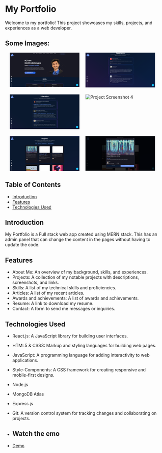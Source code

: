 # My Portfolio
Welcome to my portfolio! This project showcases my skills, projects, and experiences as a web developer.

## Some Images:
<div style="display: flex; flex-wrap: wrap; gap: 20px; justify-content: center;">
  <div style="flex: 0 0 45%; max-width: 45%;">
    <img width="100%" src="https://github.com/Paradoxrc/new_mern_portfolio/blob/main/frontend/public/Screenshot%202024-10-05%20192633.png?raw=true" alt="Project Screenshot 1"/>
  </div>
  <div style="flex: 0 0 45%; max-width: 45%;">
    <img width="100%" src="https://github.com/Paradoxrc/new_mern_portfolio/blob/main/frontend/public/Screenshot%202024-10-05%20192706.png?raw=true" alt="Project Screenshot 2"/>
  </div>
  <div style="flex: 0 0 45%; max-width: 45%;">
    <img width="100%" src="https://github.com/Paradoxrc/new_mern_portfolio/blob/main/frontend/public/Screenshot%202024-10-05%20192733.png?raw=true" alt="Project Screenshot 3"/>
  </div>
  <div style="flex: 0 0 45%; max-width: 45%;">
    <img width="100%" src="https://github.com/Paradoxrc/new_mern_portfolio/blob/main/fronteend/public/Screenshot%202024-10-05%20192759.png?raw=true" alt="Project Screenshot 4"/>
  </div>
  <div style="flex: 0 0 45%; max-width: 45%;">
    <img width="100%" src="https://github.com/Paradoxrc/new_mern_portfolio/blob/main/frontend/public/Screenshot%202024-10-05%20192820.png?raw=true" alt="Project Screenshot 5"/>
  </div>
  <div style="flex: 0 0 45%; max-width: 45%;">
    <img width="100%" src="https://github.com/Paradoxrc/new_mern_portfolio/blob/main/frontend/public/Screenshot%202024-10-05%20193114.png?raw=true" alt="Project Screenshot 6"/>
  </div>
</div>

## Table of Contents
- [Introduction](#introduction)
- [Features](#features)
- [Technologies Used](#technologies-used)

## Introduction
My Portfolio is a Full stack web app created using MERN stack. This has an admin panel that can change the content in the pages without having to update the code.

## Features
- About Me: An overview of my background, skills, and experiences.
- Projects: A collection of my notable projects with descriptions, screenshots, and links.
- Skills: A list of my technical skills and proficiencies.
- Articles: A list of my recent articles.
- Awards and achievements: A list of awards and achievements.
- Resume: A link to download my resume.
- Contact: A form to send me messages or inquiries.

## Technologies Used
- React.js: A JavaScript library for building user interfaces.
- HTML5 & CSS3: Markup and styling languages for building web pages.
- JavaScript: A programming language for adding interactivity to web applications.
- Style-Components: A CSS framework for creating responsive and mobile-first designs.
- Node.js
- MongoDB Atlas
- Express.js
- Git: A version control system for tracking changes and collaborating on projects.

- ## Watch the emo
- [Demo](https://youtu.be/cyzYDDS_bUQ?si=atwwsCHhDTs0cPBU)  
